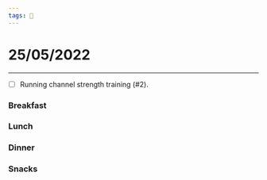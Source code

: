 ```yaml
---
tags: 📆
---
```


# 25/05/2022
---

- [ ] Running channel strength training (#2).


### Breakfast


### Lunch


### Dinner


### Snacks


